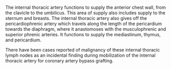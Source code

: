 The internal thoracic artery functions to supply the anterior chest wall, from the clavicle to the umbilicus. This area of supply also includes supply to the sternum and breasts. The internal thoracic artery also gives off the pericardiophrenic artery which travels along the length of the pericardium towards the diaphragm, where it anastomoses with the musculophrenic and superior phrenic arteries. It functions to supply the mediastinum, thymus, and pericardium.

There have been cases reported of malignancy of these internal thoracic lymph nodes as an incidental finding during mobilization of the internal thoracic artery for coronary artery bypass grafting.